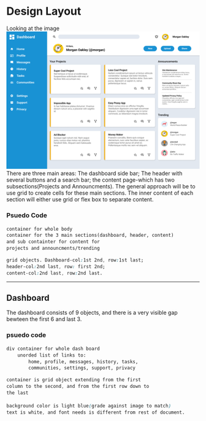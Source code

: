 # Design Layout
Looking at the image 
![dashboard-template](dashboard-project.png)
There are three main areas: The dashboard side bar; The header with several buttons and a search bar; the content page-which has two subsections(Projects and Announcments). The general approach will be to use grid to create cells for these main sections. The inner content of each section will either use grid or flex box to separate content.

### Psuedo Code
```html
container for whole body
container for the 3 main sections(dashboard, header, content) 
and sub containter for content for 
projects and announcments/trending
```
```css
grid objects. Dashboard-col:1st 2nd, row:1st last; 
header-col:2nd last, row: first 2nd; 
content-col:2nd last, row:2nd last.
```

---

## Dashboard

The dashboard consists of 9 objects, and there is a very visible gap bewteen the first 6 and last 3. 

### psuedo code

```html
div container for whole dash board
    unorded list of links to:
        home, profile, messages, history, tasks,
        communities, settings, support, privacy
```
```css
container is grid object extending from the first
column to the second, and from the first row down to
the last

background color is light blue(grade against image to match)
text is white, and font needs is different from rest of document.
```
